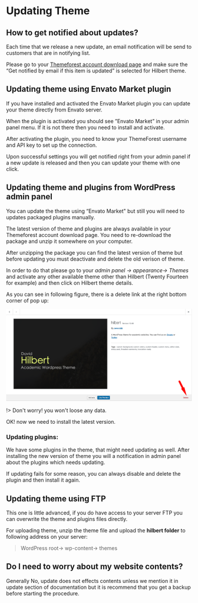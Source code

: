 # Updating Theme

## How to get notified about updates?
Each time that we release a new update, an email notification will be send to customers that are in notifying list.

Please go to your [Themeforest account download page](http://themeforest.net/downloads)  and make sure the “Get notified by email if this item is updated” is selected for Hilbert theme.


## Updating theme using Envato Market plugin
If you have installed and activated the Envato Market plugin you can update your theme directly from Envato server.

When the plugin is activated you should see ”Envato Market” in your admin panel menu. If it is not there then you need to install and activate.

After activating the plugin, you need to know your ThemeForest username and API key to set up the connection.

Upon successful settings you will get notified right from your admin panel if a new update is released and then you can update your theme with one click.

## Updating theme and plugins from WordPress admin panel

You can update the theme using “Envato Market" but still you will need to updates packaged plugins manually.

The latest version of theme and plugins are always available in your Themeforest account download page. You need to re-download the package and unzip it somewhere on your computer.

After unzipping the package you can find the latest version of theme but before updating you must deactivate and delete the old verison of theme.

In order to do that please go to your _admin panel -> appearance-> Themes_ and activate any other available theme other than Hilbert (Twenty Fourteen for example) and then click on Hilbert theme details.

As you can see in following figure, there is a delete link at the right bottom corner of pop up:

![update](img/up1.png)

!> Don't worry! you won't loose any data. 

OK! now we need to install the latest version.

### Updating plugins:
We have some plugins in the theme, that might need updating as well. After installing the new version of theme you will a notification in admin panel about the plugins which needs updating.

If updating fails for some reason, you can always disable and delete the plugin and then install it again.

## Updating theme using FTP
This one is little advanced, if you do have access to your server FTP you can overwrite the theme and plugins files directly.

For uploading theme, unzip the theme file and upload the **hilbert folder** to following address on your server:

> WordPress root-> wp-content-> themes

## Do I need to worry about my website contents?
Generally No, update does not effects contents unless we mention it in update section of documentation but it is recommend that you get a backup before starting the procedure.
